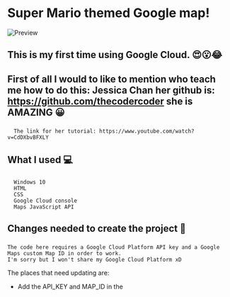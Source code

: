 # Super Mario themed Google map!

  ![Preview](https://user-images.githubusercontent.com/6032565/110622451-3cbdd880-817a-11eb-8900-b8df7e632ae9.PNG)

  ## This is my first time using Google Cloud. :heart_eyes::open_mouth::joy:
  
  ## First of all I would to like to mention who teach me how to do this: Jessica Chan her github is: https://github.com/thecodercoder she is AMAZING :grinning:
   ###
      The link for her tutorial: https://www.youtube.com/watch?v=CdDXbvBFXLY
   
## What I used :computer:
  ### 
      Windows 10
      HTML
      CSS
      Google Cloud console
      Maps JavaScript API
      
## Changes needed to create the project :thinking:
  ###
    The code here requires a Google Cloud Platform API key and a Google Maps custom Map ID in order to work.
    I'm sorry but I won't share my Google Cloud Platform xD
    
   <p>The places that need updating are:</p>
    <ul>
      <li>Add the API_KEY and MAP_ID in the <code><script></code> tag for the Maps API in the <code>index.html</code> file</li>
  <li>Add in the MAP_ID in the <code>script.js</code> file</li>
    </ul>

## What I learned 👨‍🏫
  ###    
     I learned how to Build a Super Mario themed Google map!
     This project will show you how to build a custom styled Google map using the Google Cloud Platform and the Google Maps JavaScript API.

### 
🇧🇷 Olá pessoal, tudo bem? Hoje eu gostaria de compartilhar um tutorial INCRÍVEL, abaixo está o resultado.

Para fazer o tutorial, você deve usar: console do Google Cloud, Maps JavaScript API, HTML, CSS. Muito obrigado Jessica Chan, não foi apenas um tutorial, foi uma lembrança da infância quando eu costumava sentar na frente da minha tv de 14" e jogar até ir dormir xD

Espero que você goste :)
      
